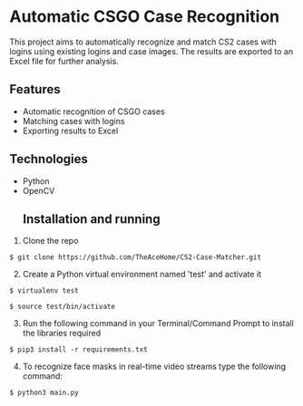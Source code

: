 # Automatic CSGO Case Recognition

This project aims to automatically recognize and match CS2 cases with logins using existing logins and case images. The results are exported to an Excel file for further analysis.

## Features
- Automatic recognition of CSGO cases
- Matching cases with logins
- Exporting results to Excel

## Technologies
- Python
- OpenCV
  ## Installation and running

1. Clone the repo
```
$ git clone https://github.com/TheAceHome/CS2-Case-Matcher.git
```

2. Create a Python virtual environment named 'test' and activate it
```
$ virtualenv test
```
```
$ source test/bin/activate
```

3. Run the following command in your Terminal/Command Prompt to install the libraries required
```
$ pip3 install -r requirements.txt
```

4. To recognize face masks in real-time video streams type the following command:

```
$ python3 main.py
```


